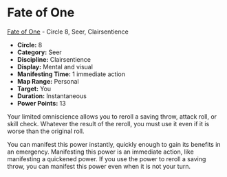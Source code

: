 # Fate of One

[Fate of One](/Psionics/F/FateOfOne.md) - Circle 8, Seer, Clairsentience

- **Circle:** 8
- **Category:** Seer
- **Discipline:** Clairsentience
- **Display:** Mental and visual
- **Manifesting Time:** 1 immediate action
- **Map Range:** Personal
- **Target:** You
- **Duration:** Instantaneous
- **Power Points:** 13

Your limited omniscience allows you to reroll a saving throw, attack roll, or skill check. Whatever the result of the reroll, you must use it even if it is worse than the original roll.

You can manifest this power instantly, quickly enough to gain its benefits in an emergency. Manifesting this power is an immediate action, like manifesting a quickened power. If you use the power to reroll a saving throw, you can manifest this power even when it is not your turn.
